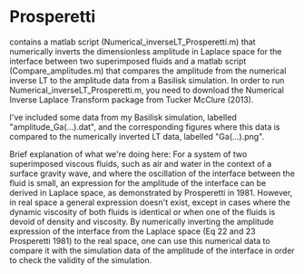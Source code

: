 # Prosperetti
contains a matlab script (Numerical_inverseLT_Prosperetti.m) that numerically inverts the dimensionless amplitude in Laplace space for the interface between two superimposed fluids
and a matlab script (Compare_amplitudes.m) that compares the amplitude from the numerical inverse LT to the amplitude data from a Basilisk simulation. 
In order to run Numerical_inverseLT_Prosperetti.m, you need to download the Numerical Inverse Laplace Transform package from Tucker McClure (2013). 

I've included some data from my Basilisk simulation, labelled "amplitude_Ga(...).dat", and the corresponding figures where this data is compared to the numerically inverted LT data, labelled "Ga(...).png". 

Brief explanation of what we're doing here: For a system of two superimposed viscous fluids, such as air and water in the context of a surface gravity wave, and where the oscillation of the interface between the fluid is small, an expression for the amplitude of the interface can be derived in Laplace space, as demonstrated by Prosperetti in 1981. However, in real space a general expression doesn't exist, except in cases where the dynamic viscosity of both fluids is identical or when one of the fluids is devoid of density and viscosity. By numerically inverting the amplitude expression of the interface from the Laplace space (Eq 22 and 23 Prosperetti 1981) to the real space, one can use this numerical data to compare it with the simulation data of the amplitude of the interface in order to check the validity of the simulation.  
